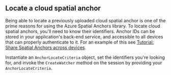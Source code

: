 ## Locate a cloud spatial anchor

Being able to locate a previously uploaded cloud spatial anchor is one of the prime reasons for using the Azure Spatial Anchors library. To locate cloud spatial anchors, you'll need to know their identifiers. Anchor IDs can be stored in your application's back-end service, and accessible to all devices that can properly authenticate to it. For an example of this see [Tutorial: Share Spatial Anchors across devices](/azure/spatial-anchors/tutorials/tutorial-share-anchors-across-devices/).

Instantiate an `AnchorLocateCriteria` object, set the identifiers you're looking for, and invoke the `CreateWatcher` method on the session by providing your `AnchorLocateCriteria`.

